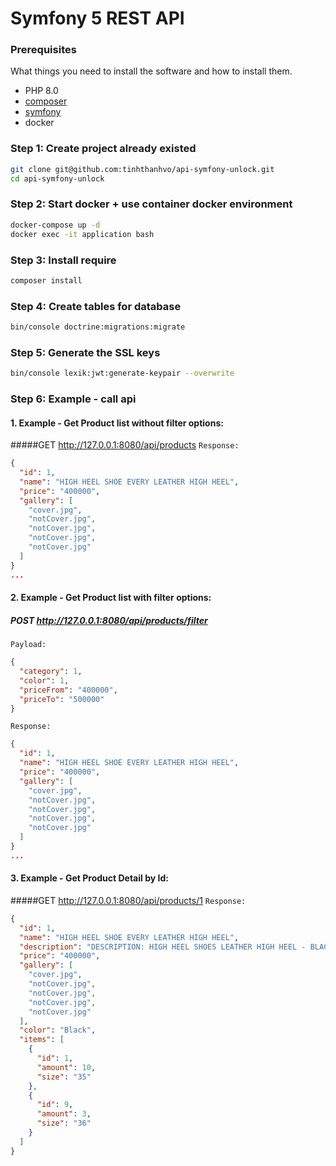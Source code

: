 # Symfony 5 REST API 

### Prerequisites

What things you need to install the software and how to install them.
- PHP 8.0
- [composer](https://getcomposer.org/download/)
- [symfony](https://symfony.com/doc/current/setup.html)
- docker

### Step 1: Create project already existed
```bash
git clone git@github.com:tinhthanhvo/api-symfony-unlock.git
cd api-symfony-unlock
```
### Step 2: Start docker + use container docker environment
```bash
docker-compose up -d
docker exec -it application bash
```
### Step 3: Install require
```bash
composer install
```
### Step 4: Create tables for database
```bash
bin/console doctrine:migrations:migrate
```
### Step 5: Generate the SSL keys
```bash
bin/console lexik:jwt:generate-keypair --overwrite
```
### Step 6: Example - call api
#### 1. Example - Get Product list without filter options: 
#####GET http://127.0.0.1:8080/api/products
``Response:``
```json
{
  "id": 1,
  "name": "HIGH HEEL SHOE EVERY LEATHER HIGH HEEL",
  "price": "400000",
  "gallery": [
    "cover.jpg",
    "notCover.jpg",
    "notCover.jpg",
    "notCover.jpg",
    "notCover.jpg"
  ]
}
...
```
#### 2. Example - Get Product list with filter options:
##### POST http://127.0.0.1:8080/api/products/filter
``Payload:``
```json
{
  "category": 1,
  "color": 1,
  "priceFrom": "400000",
  "priceTo": "500000"
}
```
``Response:``
```json
{
  "id": 1,
  "name": "HIGH HEEL SHOE EVERY LEATHER HIGH HEEL",
  "price": "400000",
  "gallery": [
    "cover.jpg",
    "notCover.jpg",
    "notCover.jpg",
    "notCover.jpg",
    "notCover.jpg"
  ]
}
...
```
#### 3. Example - Get Product Detail by Id:
#####GET http://127.0.0.1:8080/api/products/1
``Response:``
```json
{
  "id": 1,
  "name": "HIGH HEEL SHOE EVERY LEATHER HIGH HEEL",
  "description": "DESCRIPTION: HIGH HEEL SHOES LEATHER HIGH HEEL - BLACK",
  "price": "400000",
  "gallery": [
    "cover.jpg",
    "notCover.jpg",
    "notCover.jpg",
    "notCover.jpg",
    "notCover.jpg"
  ],
  "color": "Black",
  "items": [
    {
      "id": 1,
      "amount": 10,
      "size": "35"
    },
    {
      "id": 9,
      "amount": 3,
      "size": "36"
    }
  ]
}
``` 
